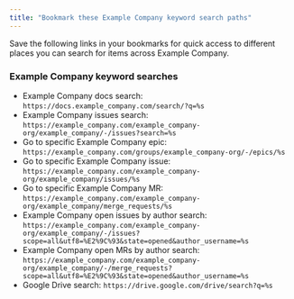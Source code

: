 ```yaml
---
title: "Bookmark these Example Company keyword search paths"
---
```


Save the following links in your bookmarks for quick access to different places you can search for items across Example Company.

### Example Company keyword searches

- Example Company docs search: `https://docs.example_company.com/search/?q=%s`
- Example Company issues search: `https://example_company.com/example_company-org/example_company/-/issues?search=%s`
- Go to specific Example Company epic: `https://example_company.com/groups/example_company-org/-/epics/%s`
- Go to specific Example Company issue: `https://example_company.com/example_company-org/example_company/issues/%s`
- Go to specific Example Company MR: `https://example_company.com/example_company-org/example_company/merge_requests/%s`
- Example Company open issues by author search: `https://example_company.com/example_company-org/example_company/-/issues?scope=all&utf8=%E2%9C%93&state=opened&author_username=%s`
- Example Company open MRs by author search: `https://example_company.com/example_company-org/example_company/-/merge_requests?scope=all&utf8=%E2%9C%93&state=opened&author_username=%s`
- Google Drive search: `https://drive.google.com/drive/search?q=%s`

